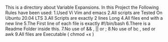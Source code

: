  This is a directory about Variable Expansions.
 In this Project the Following Rules have been used:
1.Used Vi Vim and emacs
2.All scripts are Tested On Ubuntu  20.04 LTS
3.All Scripts are exactly 2 lines Long
4.All files end with a new line
5.The First line of each file is exactly #!/bin/bash
6.There is a Readme Folder inside this.
7.No use of && , || or ;
8.No use of bc , sed or awk
9.All files are Executable ( chmod  +x )

